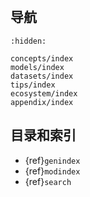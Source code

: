 ```{include} ../README.md 
```

```{todolist}
```

## 导航

```{toctree}
:hidden:

concepts/index
models/index
datasets/index
tips/index
ecosystem/index
appendix/index
```

## 目录和索引

* {ref}`genindex`
* {ref}`modindex`
* {ref}`search`
